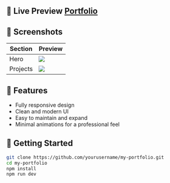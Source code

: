 ## 🔗 Live Preview [Portfolio](https://milanbhimani.vercel.app/)

## 📸 Screenshots

| Section   | Preview            |
|-----------|--------------------|
| Hero      | ![](./assets/hero.png) |
| Projects  | ![](./assets/projects.png) |

## 🧠 Features

- Fully responsive design
- Clean and modern UI
- Easy to maintain and expand
- Minimal animations for a professional feel

## 🚀 Getting Started

```bash
git clone https://github.com/yourusername/my-portfolio.git
cd my-portfolio
npm install
npm run dev
